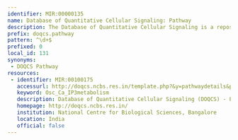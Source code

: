 ```yaml
---
identifier: MIR:00000135
name: Database of Quantitative Cellular Signaling: Pathway
description: The Database of Quantitative Cellular Signaling is a repository of models of signaling pathways. It includes reaction schemes, concentrations, rate constants, as well as annotations on the models. The database provides a range of search, navigation, and comparison functions. This datatype provides access to pathways.
prefix: doqcs.pathway
pattern: ^\d+$
prefixed: 0
local_id: 131
synonyms:
 - DOQCS Pathway
resources:
 - identifier: MIR:00100175
   accessurl: http://doqcs.ncbs.res.in/template.php?&y=pathwaydetails&pn=${lid}
   keyword: Osc_Ca_IP3metabolism
   description: Database of Quantitative Cellular Signaling (DOQCS) - Pathway Access
   homepage: http://doqcs.ncbs.res.in/
   institution: National Centre for Biological Sciences, Bangalore
   location: India
   official: false
---
```

